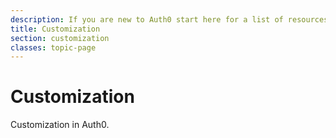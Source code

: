 ```yaml
---
description: If you are new to Auth0 start here for a list of resources that can get you started
title: Customization
section: customization
classes: topic-page
---
```


<div class="topic-page-header">
  <div data-name="example" class="topic-page-badge"></div>
  <h1>Customization</h1>
  <p>
    Customization in Auth0.
  </p>
</div>
